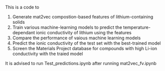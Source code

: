 This is a code to 
1. Generate mat2vec compostion-based features of lithium-containing solids
2. Train various machine-learning models to predict the temperature-dependant ionic conductivity of lithium using the features
3. Compare the performance of vaious machine learning models
4. Predict the ionic conductivity of the test set with the best-trained model
5. Screen the Materials Project database for compounds with high Li-ion conductivity with the traied model

It is advised to run Test_predictions.ipynb after running mat2vec_fv.ipynb
